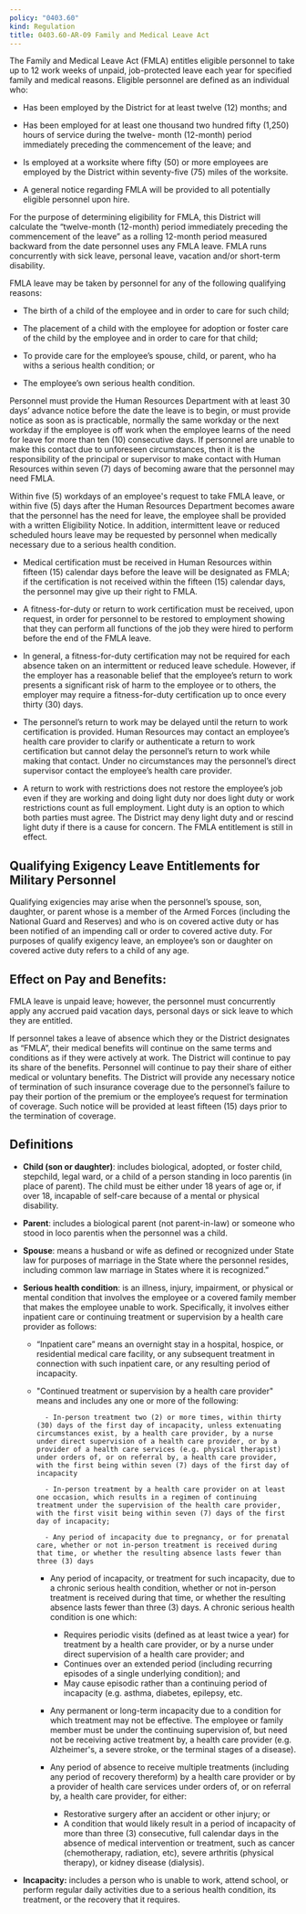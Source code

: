 ```yaml
---
policy: "0403.60"
kind: Regulation
title: 0403.60-AR-09 Family and Medical Leave Act
---
```


The Family and Medical Leave Act (FMLA) entitles eligible personnel to take up to 12 work weeks of unpaid, job-protected leave each year for specified family and medical reasons. Eligible personnel are defined as an individual who:

- Has been employed by the District for at least twelve (12) months; and

- Has been employed for at least one thousand two hundred fifty (1,250) hours of service during the twelve- month (12-month) period immediately preceding the commencement of the leave; and

- Is employed at a worksite where fifty (50) or more employees are employed by the District within seventy-five (75) miles of the worksite.

- A general notice regarding FMLA will be provided to all potentially eligible personnel upon hire.

For the purpose of determining eligibility for FMLA, this District will calculate the “twelve-month (12-month) period immediately preceding the commencement of the leave” as a rolling 12-month period measured backward from the date personnel uses any FMLA leave. FMLA runs concurrently with sick leave, personal leave, vacation and/or short-term disability.

FMLA leave may be taken by personnel for any of the following qualifying reasons:

- The birth of a child of the employee and in order to care for such child;

- The placement of a child with the employee for adoption or foster care of the child by the employee and in order to care for that child; 

- To provide care for the employee’s spouse, child, or parent, who ha withs a serious health condition; or 

- The employee’s own serious health condition.

Personnel must provide the Human Resources Department with at least 30 days’ advance notice before the date the leave is to begin, or must provide notice as soon as is practicable, normally the same workday or the next workday if the employee is off work when the employee learns of the need for leave for more than ten (10) consecutive days. If personnel are unable to make this contact due to unforeseen circumstances, then it is the responsibility of the principal or supervisor to make contact with Human Resources within seven (7) days of becoming aware that the personnel may need FMLA.

Within five (5) workdays of an employee's request to take FMLA leave, or within five (5) days after the Human Resources Department becomes aware that the personnel  has the need for leave, the employee shall be provided with a written Eligibility Notice. In addition, intermittent leave or reduced scheduled hours leave may be requested by personnel when medically necessary due to a serious health condition.

- Medical certification must be received in Human Resources within fifteen (15) calendar days before the leave will be designated as FMLA; if the certification is not received within the fifteen (15) calendar days, the personnel may give up their right to FMLA.

- A fitness-for-duty or return to work certification must be received, upon request, in order for personnel to be restored to employment showing that they can perform all functions of the job they were hired to perform before the end of the FMLA leave.

- In general, a fitness-for-duty certification may not be required for each absence taken on an intermittent or reduced leave schedule. However, if the employer has a reasonable belief that the employee’s return to work presents a significant risk of harm to the employee or to others, the employer may require a fitness-for-duty certification up to once every thirty (30) days.

- The personnel’s return to work may be delayed until the return to work certification is provided. Human Resources may contact an employee’s health care provider to clarify or authenticate a return to work certification but cannot delay the personnel’s return to work while making that contact. Under no circumstances may the personnel’s direct supervisor contact the employee’s health care provider.

- A return to work with restrictions does not restore the employee’s job even if they are working and doing light duty nor does light duty or work restrictions count as full employment. Light duty is an option to which both parties must agree. The District may deny light duty and or rescind light duty if there is a cause for concern. The FMLA entitlement is still in effect.

## Qualifying Exigency Leave Entitlements for Military Personnel

Qualifying exigencies may arise when the personnel’s spouse, son, daughter, or parent whose is a member of the Armed Forces (including the National Guard and Reserves) and who is on covered active duty or has been notified of an impending call or order to covered active duty. For purposes of qualify exigency leave, an employee’s son or daughter on covered active duty refers to a child of any age. 

## Effect on Pay and Benefits:

FMLA leave is unpaid leave; however, the personnel must concurrently apply any accrued paid vacation days, personal days or sick leave to which they are entitled. 

If personnel takes a leave of absence which they or the District designates as “FMLA”, their medical benefits will continue on the same terms and conditions as if they were actively at work. The District will continue to pay its share of the benefits. Personnel will continue to pay their share of either medical or voluntary benefits. The District will provide any necessary notice of termination of such insurance coverage due to the personnel’s failure to pay their portion of the premium or the employee’s request for termination of coverage. Such notice will be provided at least fifteen (15) days prior to the termination of coverage.


## Definitions

- **Child (son or daughter)**: includes biological, adopted, or foster child, stepchild, legal ward, or a child of a person standing in loco parentis (in place of parent). The child must be either under 18 years of age or, if over 18, incapable of self-care because of a mental or physical disability.

- **Parent**: includes a biological parent (not parent-in-law) or someone who stood in loco parentis when the personnel was a child.

- **Spouse**: means a husband or wife as defined or recognized under State law for purposes of marriage in the State where the personnel resides, including common law marriage in States where it is recognized.”

- **Serious health condition**: is an illness, injury, impairment, or physical or mental condition that involves the employee or a covered family member that makes the employee unable to work. Specifically, it involves either inpatient care or continuing treatment or supervision by a health care provider as follows:
	- “Inpatient care” means an overnight stay in a hospital, hospice, or residential medical care facility, or any subsequent treatment in connection with such inpatient care, or any resulting period of incapacity. 

	- "Continued treatment or supervision by a health care provider" means and includes any one or more of the following:

    		- In-person treatment two (2) or more times, within thirty (30) days of the first day of incapacity, unless extenuating circumstances exist, by a health care provider, by a nurse under direct supervision of a health care provider, or by a provider of a health care services (e.g. physical therapist) under orders of, or on referral by, a health care provider, with the first being within seven (7) days of the first day of incapacity

    		- In-person treatment by a health care provider on at least one occasion, which results in a regimen of continuing treatment under the supervision of the health care provider, with the first visit being within seven (7) days of the first day of incapacity;

    		- Any period of incapacity due to pregnancy, or for prenatal care, whether or not in-person treatment is received during that time, or whether the resulting absence lasts fewer than three (3) days

   		 - Any period of incapacity, or treatment for such incapacity, due to a chronic serious health condition, whether or not in-person treatment is received during that time, or whether the resulting absence lasts fewer than three (3) days. A chronic serious health condition is one which: 
			- Requires periodic visits (defined as at least twice a year) for treatment by a health care provider, or by a nurse under direct supervision of a health care provider; and 
			- Continues over an extended period (including recurring episodes of a single underlying condition); and 
			- May cause episodic rather than a continuing period of incapacity (e.g. asthma, diabetes, epilepsy, etc.

   		 - Any permanent or long-term incapacity due to a condition for which treatment may not be effective. The employee or family member must be under the continuing supervision of, but need not be receiving active treatment by, a health care provider (e.g. Alzheimer's, a severe stroke, or the terminal stages of a disease).
		- Any period of absence to receive multiple treatments (including any period of recovery thereform) by a health care provider or by a provider of health care services under orders of, or on referral by, a health care provider, for either: 
			- Restorative surgery after an accident or other injury; or 
			- A condition that would likely result in a period of incapacity of more than three (3) consecutive, full calendar days in the absence of medical intervention or treatment, such as cancer (chemotherapy, radiation, etc), severe arthritis (physical therapy), or kidney disease (dialysis). 
- **Incapacity:** includes a person who is unable to work, attend school, or perform regular daily activities due to a serious health condition, its treatment, or the recovery that it requires. 
